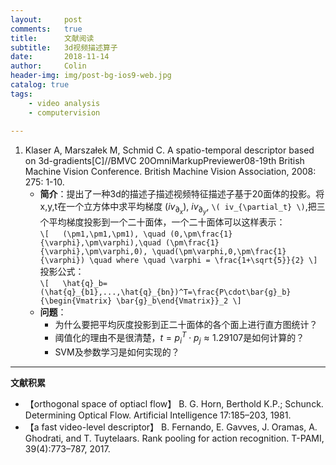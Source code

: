 ```yaml
---
layout:     post
comments:   true
title:      文献阅读
subtitle:   3d视频描述算子
date:       2018-11-14
author:     Colin
header-img: img/post-bg-ios9-web.jpg
catalog: true
tags: 
    - video analysis
    - computervision
    
---
```

1. Klaser A, Marszałek M, Schmid C. A spatio-temporal descriptor based on 3d-gradients[C]//BMVC 20OmniMarkupPreviewer08-19th British Machine Vision Conference. British Machine Vision Association, 2008: 275: 1-10.
    * **简介**：提出了一种3d的描述子描述视频特征描述子基于20面体的投影。将x,y,t在一个立方体中求平均梯度 $(iv_{\partial_x})$, $iv_{\partial_y}$, `\( iv_{\partial_t} \)`,把三个平均梯度投影到一个二十面体，一个二十面体可以这样表示：  
    `\[  
        (\pm1,\pm1,\pm1), \quad (0,\pm\frac{1}{\varphi},\pm\varphi),\quad (\pm\frac{1}{\varphi},\pm\varphi,0), \quad(\pm\varphi,0,\pm\frac{1}{\varphi})
        \quad where \quad \varphi = \frac{1+\sqrt{5}}{2}
    \]`  
    投影公式：  
    `\[  
        \hat{q}_b=(\hat{q}_{b1},...,\hat{q}_{bn})^T=\frac{P\cdot\bar{g}_b}{\begin{Vmatrix} \bar{g}_b\end{Vmatrix}}_2
    \]`  
    * **问题**： 
        +  为什么要把平均灰度投影到正二十面体的各个面上进行直方图统计？
        +  阈值化的理由不是很清楚，$t=p^T_i \cdot p_j \approx 1.29107$是如何计算的？
        +  SVM及参数学习是如何实现的？




   
---
**文献积累**  

+ 【orthogonal space of optiacl flow】 B. G. Horn, Berthold K.P.; Schunck. Determining Optical Flow. Artificial Intelligence 17:185–203, 1981.  
+ 【a fast video-level descriptor】 B. Fernando, E. Gavves, J. Oramas, A. Ghodrati, and T. Tuytelaars. Rank pooling for action recognition. T-PAMI,
39(4):773–787, 2017.

